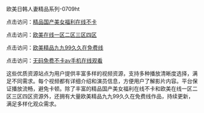 欧美日韩人妻精品系列-0709ht

点击访问：<a href="https://heiliaoll4qsx.pages.dev">精品国产美女福利在线不卡</a>

点击访问：<a href="https://heiliaowzu4ur.pages.dev">欧美在线一区二区三区四区</a>

点击访问：<a href="https://heiliaozj3tjd.pages.dev">欧美精品九九99久久在免费线</a>

点击访问：<a href="https://heiliaoe8ajia.pages.dev">无码免费不卡av手机在线观看</a>

这些优质资源站点为用户提供丰富多样的视频资源，支持多种播放清晰度选择，满足不同需求。每个视频都有详细介绍和演员信息，方便用户了解影片内容。平台保证播放流畅，避免卡顿。除了丰富的精品国产美女福利在线不卡和欧美在线一区二区三区四区资源外，还拥有大量欧美精品九九99久久在免费线作品，持续更新，满足多样化观众需求。

<span style="display:none;">[Canonical link](https://github.com/met20250709/met20250709 ）</span>
